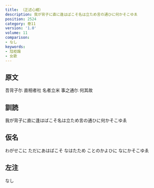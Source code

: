 ```yaml
---
title: （正述心緒）
description: 我が背子に直に逢はばこそ名は立ため言の通ひに何かそこゆゑ
position: 2524
category: 巻11
version: '1.0'
volume: 11
comparison:
- なし
keywords:
- 尫柜蹋
- 女歌
---
```


## 原文

吾背子尓 直相者社 名者立米 事之通尓 何其故

## 訓読

我が背子に直に逢はばこそ名は立ため言の通ひに何かそこゆゑ

## 仮名

わがせこに ただにあはばこそ なはたため ことのかよひに なにかそこゆゑ

## 左注

なし
